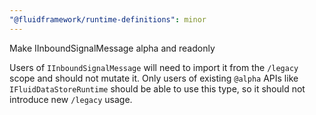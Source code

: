 ```yaml
---
"@fluidframework/runtime-definitions": minor
---
```


Make IInboundSignalMessage alpha and readonly

Users of `IInboundSignalMessage` will need to import it from the `/legacy` scope and should not mutate it.
Only users of existing `@alpha` APIs like `IFluidDataStoreRuntime` should be able to use this type, so it should not introduce new `/legacy` usage.
